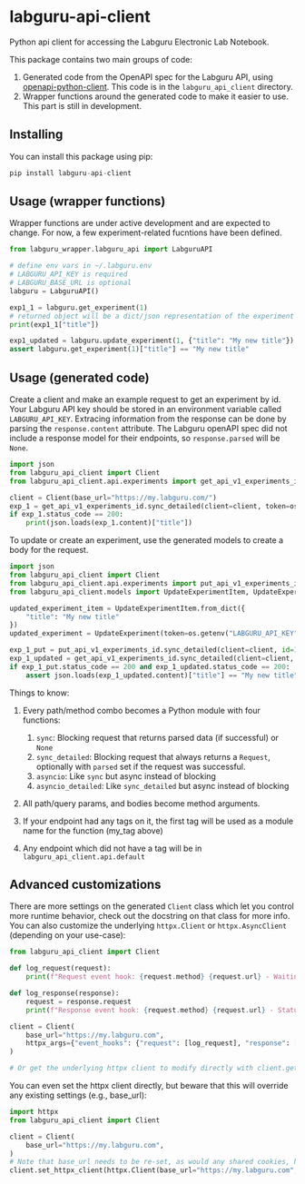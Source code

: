 # labguru-api-client

Python api client for accessing the Labguru Electronic Lab Notebook.

This package contains two main groups of code:

1. Generated code from the OpenAPI spec for the Labguru API, using [openapi-python-client](https://github.com/openapi-generators/openapi-python-client). This code is in the `labguru_api_client` directory.
1. Wrapper functions around the generated code to make it easier to use. This part is still in development.

## Installing

You can install this package using pip:

```python
pip install labguru-api-client
```

## Usage (wrapper functions)

Wrapper functions are under active development and are expected to change. For now, a few experiment-related fucntions have been defined.

```python
from labguru_wrapper.labguru_api import LabguruAPI

# define env vars in ~/.labguru.env
# LABGURU_API_KEY is required
# LABGURU_BASE_URL is optional
labguru = LabguruAPI()

exp1_1 = labguru.get_experiment(1)
# returned object will be a dict/json representation of the experiment
print(exp1_1["title"])

exp1_updated = labguru.update_experiment(1, {"title": "My new title"})
assert labguru.get_experiment(1)["title"] == "My new title"
```

## Usage (generated code)

Create a client and make an example request to get an experiment by id. Your Labguru API key should be stored in an environment variable called `LABGURU_API_KEY`. Extracing information from the response can be done by parsing the `response.content` attribute. The Labguru openAPI spec did not include a response model for their endpoints, so `response.parsed` will be `None`.

```python
import json
from labguru_api_client import Client
from labguru_api_client.api.experiments import get_api_v1_experiments_id

client = Client(base_url="https://my.labguru.com/")
exp_1 = get_api_v1_experiments_id.sync_detailed(client=client, token=os.getenv("LABGURU_API_KEY"), id=1)
if exp_1.status_code == 200:
    print(json.loads(exp_1.content)["title"])
```

To update or create an experiment, use the generated models to create a body for the request.

```python
import json
from labguru_api_client import Client
from labguru_api_client.api.experiments import put_api_v1_experiments_id
from labguru_api_client.models import UpdateExperimentItem, UpdateExperiment

updated_experiment_item = UpdateExperimentItem.from_dict({
    "title": "My new title"
})
updated_experiment = UpdateExperiment(token=os.getenv("LABGURU_API_KEY"), item=updated_experiment_item)

exp_1_put = put_api_v1_experiments_id.sync_detailed(client=client, id=1, body=updated_experiment)
exp_1_updated = get_api_v1_experiments_id.sync_detailed(client=client, token=os.getenv("LABGURU_API_KEY"), id=1)
if exp_1_put.status_code == 200 and exp_1_updated.status_code == 200:
    assert json.loads(exp_1_updated.content)["title"] == "My new title"
```

Things to know:

1. Every path/method combo becomes a Python module with four functions:
    1. `sync`: Blocking request that returns parsed data (if successful) or `None`
    1. `sync_detailed`: Blocking request that always returns a `Request`, optionally with `parsed` set if the request was successful.
    1. `asyncio`: Like `sync` but async instead of blocking
    1. `asyncio_detailed`: Like `sync_detailed` but async instead of blocking

1. All path/query params, and bodies become method arguments.
1. If your endpoint had any tags on it, the first tag will be used as a module name for the function (my_tag above)
1. Any endpoint which did not have a tag will be in `labguru_api_client.api.default`

## Advanced customizations

There are more settings on the generated `Client` class which let you control more runtime behavior, check out the docstring on that class for more info. You can also customize the underlying `httpx.Client` or `httpx.AsyncClient` (depending on your use-case):

```python
from labguru_api_client import Client

def log_request(request):
    print(f"Request event hook: {request.method} {request.url} - Waiting for response")

def log_response(response):
    request = response.request
    print(f"Response event hook: {request.method} {request.url} - Status {response.status_code}")

client = Client(
    base_url="https://my.labguru.com",
    httpx_args={"event_hooks": {"request": [log_request], "response": [log_response]}},
)

# Or get the underlying httpx client to modify directly with client.get_httpx_client() or client.get_async_httpx_client()
```

You can even set the httpx client directly, but beware that this will override any existing settings (e.g., base_url):

```python
import httpx
from labguru_api_client import Client

client = Client(
    base_url="https://my.labguru.com",
)
# Note that base_url needs to be re-set, as would any shared cookies, headers, etc.
client.set_httpx_client(httpx.Client(base_url="https://my.labguru.com", proxies="http://localhost:8030"))
```
